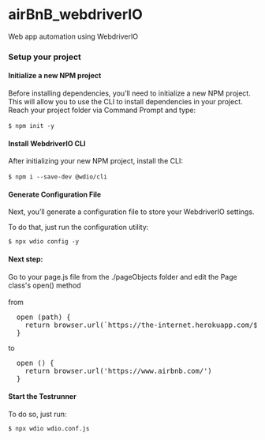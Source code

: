 # airBnB_webdriverIO
Web app automation using WebdriverIO

<h3>Setup your project</h3>
<h4>Initialize a new NPM project</h4>
Before installing dependencies, you’ll need to initialize a new NPM project. 
This will allow you to use the CLI to install dependencies in your project. <br>Reach your project folder via Command Prompt and type:
<br><br>
<code>$ npm init -y</code>
<br>
<h4>Install WebdriverIO CLI</h4>
After initializing your new NPM project, install the CLI:
<br><br>
<code>$ npm i --save-dev @wdio/cli</code>
<h4>Generate Configuration File</h4>
Next, you’ll generate a configuration file to store your WebdriverIO settings.

To do that, just run the configuration utility:

<code>$ npx wdio config -y</code>
<br>
<h4>Next step:</h4>
Go to your page.js file from the ./pageObjects folder and edit the Page class's open() method <br><br>from <br>
<pre>
  open (path) {
    return browser.url(`https://the-internet.herokuapp.com/${path}`)
  }</pre> to<br>
<pre>
  open () {
    return browser.url('https://www.airbnb.com/')
  }</pre> 

 <h4>Start the Testrunner</h4>

To do so, just run:

<code>$ npx wdio wdio.conf.js</code>
